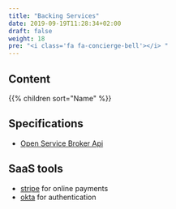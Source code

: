 ```yaml
---
title: "Backing Services"
date: 2019-09-19T11:28:34+02:00
draft: false
weight: 18
pre: "<i class='fa fa-concierge-bell'></i> "
---
```


## Content

{{% children sort="Name" %}}

## Specifications

- [Open Service Broker Api](https://www.openservicebrokerapi.org/)

## SaaS tools

- [stripe](https://stripe.com) for online payments
- [okta](https://developer.okta.com/) for authentication
